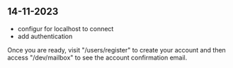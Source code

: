 ## 14-11-2023
- configur for localhost to connect
- add authentication

Once you are ready, visit "/users/register"
to create your account and then access "/dev/mailbox" to
see the account confirmation email.